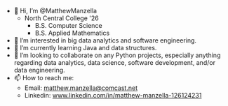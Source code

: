- 👋 Hi, I’m @MatthewManzella
    - North Central College '26
      - B.S. Computer Science
      - B.S. Applied Mathematics
- 👀 I’m interested in big data analytics and software engineering.
- 🌱 I’m currently learning Java and data structures.
- 💞️ I’m looking to collaborate on any Python projects, especially anything regarding data analytics, data science, software development, and/or data engineering.
- 📫 How to reach me:
    - Email: matthew.manzella@comcast.net
    - Linkedin: www.linkedin.com/in/matthew-manzella-126124231

<!---
MatthewManzella/MatthewManzella is a ✨ special ✨ repository because its `README.md` (this file) appears on your GitHub profile.
You can click the Preview link to take a look at your changes.
--->
